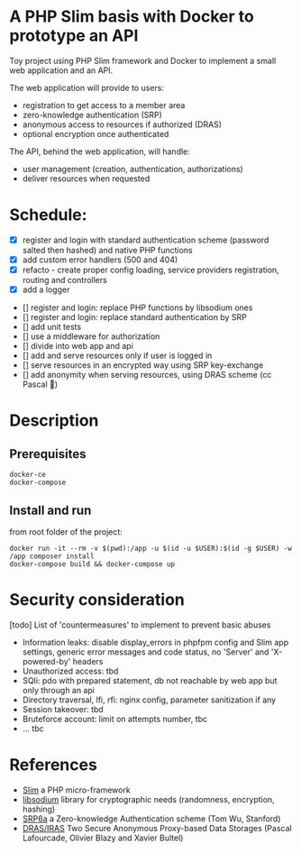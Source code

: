 # A PHP Slim basis with Docker to prototype an API

Toy project using PHP Slim framework and Docker to implement a small web application and an API.

The web application will provide to users:
* registration to get access to a member area
* zero-knowledge authentication (SRP)
* anonymous access to resources if authorized (DRAS)
* optional encryption once authenticated

The API, behind the web application, will handle:
* user management (creation, authentication, authorizations)
* deliver resources when requested


# Schedule:
- [x] register and login with standard authentication scheme (password salted then hashed) and native PHP functions 
- [x] add custom error handlers (500 and 404) 
- [x] refacto - create proper config loading, service providers registration, routing and controllers
- [x] add a logger
- [] register and login: replace PHP functions by libsodium ones 
- [] register and login: replace standard authentication by SRP 
- [] add unit tests
- [] use a middleware for authorization 
- [] divide into web app and api
- [] add and serve resources only if user is logged in
- [] serve resources in an encrypted way using SRP key-exchange
- [] add anonymity when serving resources, using DRAS scheme (cc Pascal :metal:)


# Description
## Prerequisites
```
docker-ce
docker-compose
```

## Install and run
from root folder of the project:
```
docker run -it --rm -v $(pwd):/app -u $(id -u $USER):$(id -g $USER) -w /app composer install
docker-compose build && docker-compose up
```

# Security consideration

[todo] List of 'countermeasures' to implement to prevent basic abuses
* Information leaks: disable display_errors in phpfpm config and Slim app settings, generic error messages and code status, no 'Server' and 'X-powered-by' headers
* Unauthorized access: tbd
* SQli: pdo with prepared statement, db not reachable by web app but only through an api
* Directory traversal, lfi, rfi: nginx config, parameter sanitization if any
* Session takeover: tbd
* Bruteforce account: limit on attempts number, tbc
* ... tbc


# References
* [Slim](https://www.slimframework.com/) a PHP micro-framework
* [libsodium](https://github.com/jedisct1/libsodium) library for cryptographic needs (randomness, encryption, hashing) 
* [SRP6a](http://srp.stanford.edu/) a Zero-knowledge Authentication scheme (Tom Wu, Stanford)
* [DRAS/IRAS](http://sancy.univ-bpclermont.fr/~lafourcade/SLIDES/Secrypt-BBL16.pdf) Two Secure Anonymous Proxy-based Data Storages (Pascal Lafourcade, Olivier Blazy and Xavier Bultel)

